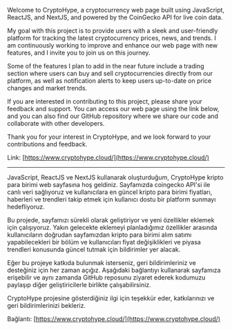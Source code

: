 Welcome to CryptoHype, a cryptocurrency web page built using JavaScript, ReactJS, and NextJS, and powered by the CoinGecko API for live coin data.

My goal with this project is to provide users with a sleek and user-friendly platform for tracking the latest cryptocurrency prices, news, and trends. I am continuously working to improve and enhance our web page with new features, and I invite you to join us on this journey.

Some of the features I plan to add in the near future include a trading section where users can buy and sell cryptocurrencies directly from our platform, as well as notification alerts to keep users up-to-date on price changes and market trends.

If you are interested in contributing to this project, please share your feedback and support. You can access our web page using the link below, and you can also find our GitHub repository where we share our code and collaborate with other developers.

Thank you for your interest in CryptoHype, and we look forward to your contributions and feedback.

Link: [https://www.cryptohype.cloud/](https://www.cryptohype.cloud/)

---------------------------------------------------------------------------------------------------------

JavaScript, ReactJS ve NextJS kullanarak oluşturduğum, CryptoHype kripto para birimi web sayfasına hoş geldiniz. Sayfamızda coingecko API'si ile canlı veri sağlıyoruz ve kullanıcılara en güncel kripto para birimi fiyatları, haberleri ve trendleri takip etmek için kullanıcı dostu bir platform sunmayı hedefliyoruz.

Bu projede, sayfamızı sürekli olarak geliştiriyor ve yeni özellikler eklemek için çalışıyoruz. Yakın gelecekte eklemeyi planladığımız özellikler arasında kullanıcıların doğrudan sayfamızdan kripto para birimi alım satımı yapabilecekleri bir bölüm ve kullanıcıları fiyat değişiklikleri ve piyasa trendleri konusunda güncel tutmak için bildirimler yer alacak.

Eğer bu projeye katkıda bulunmak isterseniz, geri bildirimleriniz ve desteğiniz için her zaman açığız. Aşağıdaki bağlantıyı kullanarak sayfamıza erişebilir ve aynı zamanda GitHub reposunu ziyaret ederek kodumuzu paylaşıp diğer geliştiricilerle birlikte çalışabilirsiniz.

CryptoHype projesine gösterdiğiniz ilgi için teşekkür eder, katkılarınızı ve geri bildirimlerinizi bekleriz.

Bağlantı: [https://www.cryptohype.cloud/](https://www.cryptohype.cloud/)
